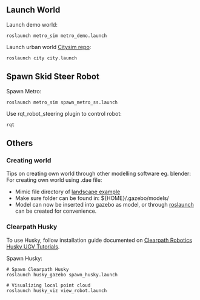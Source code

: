 ## Launch World
Launch demo world:
```
roslaunch metro_sim metro_demo.launch
```

Launch urban world [Citysim repo](https://github.com/osrf/citysim):
```
roslaunch city city.launch 
```


## Spawn Skid Steer Robot

Spawn Metro:
```
roslaunch metro_sim spawn_metro_ss.launch
```
Use rqt_robot_steering plugin to control robot:
```
rqt
```

## Others
### Creating world
Tips on creating own world through other modelling software eg. blender:
For creating own world using .dae file:
* Mimic file directory of [landscape example](https://github.com/nyangshawbin/gazebo_simulation/tree/master/metro_sim/worlds/landscape)
* Make sure folder can be found in: ${HOME}/.gazebo/models/
* Model can now be inserted into gazebo as model, or through [roslaunch](https://github.com/nyangshawbin/gazebo_simulation/blob/master/metro_sim/launch/landscape.launch) can be created for convenience. 

### Clearpath Husky
To use Husky, follow installation guide documented on [Clearpath Robotics Husky UGV Tutorials](http://www.clearpathrobotics.com/assets/guides/kinetic/husky/SimulatingHusky.html). 

Spawn Husky:
```
# Spawn Clearpath Husky
roslaunch husky_gazebo spawn_husky.launch

# Visualizing local point cloud
roslaunch husky_viz view_robot.launch
```
